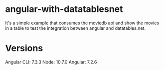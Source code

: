 # angular-with-datatablesnet
It's a simple example that consumes the moviedb api and show the movies in a table to test the integration between angular and datatables.net.

# Versions
Angular CLI: 7.3.3
Node: 10.7.0
Angular: 7.2.6
